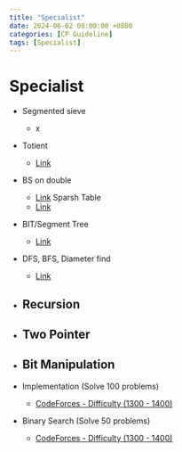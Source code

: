```yaml
---
title: "Specialist"
date: 2024-06-02 00:00:00 +0800 
categories: [CP Guideline]
tags: [Specialist]
---
```


# Specialist

- Segmented sieve
  - x
- Totient
  - [Link]()
- BS on double
  - [Link]()
Sparsh Table
  - [Link]()
- BIT/Segment Tree
  - [Link]()
- DFS, BFS, Diameter find
  - [Link]()
- Recursion
  - 
- Two Pointer
  - 
- Bit Manipulation
  -

- Implementation (Solve 100 problems)
  - [CodeForces - Difficulty (1300 - 1400)](https://codeforces.com/problemset?tags=implementation,1300-1400)
- Binary Search (Solve 50 problems)
  - [CodeForces - Difficulty (1300 - 1400)](https://codeforces.com/problemset?tags=binary%20search,1300-1400)
